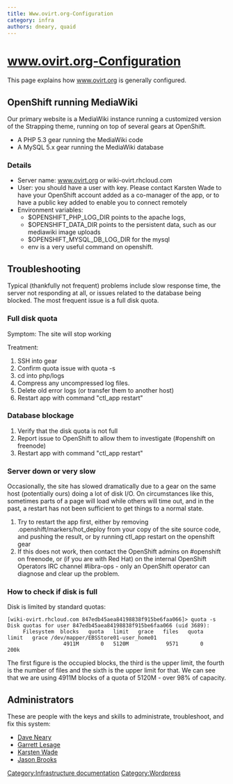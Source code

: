 ```yaml
---
title: Www.ovirt.org-Configuration
category: infra
authors: dneary, quaid
---
```


# www.ovirt.org-Configuration

This page explains how www.ovirt.org is generally configured.

## OpenShift running MediaWiki

Our primary website is a MediaWiki instance running a customized version of the Strapping theme, running on top of several gears at OpenShift.

*   A PHP 5.3 gear running the MediaWiki code
*   A MySQL 5.x gear running the MediaWiki database

### Details

*   Server name: www.ovirt.org or wiki-ovirt.rhcloud.com
*   User: you should have a user with key. Please contact Karsten Wade to have your OpenShift account added as a co-manager of the app, or to have a public key added to enable you to connect remotely
*   Environment variables:
    -   $OPENSHIFT_PHP_LOG_DIR points to the apache logs,
    -   $OPENSHIFT_DATA_DIR points to the persistent data, such as our mediawiki image uploads
    -   $OPENSHIFT_MYSQL_DB_LOG_DIR for the mysql
    -   env is a very useful command on openshift.

## Troubleshooting

Typical (thankfully not frequent) problems include slow response time, the server not responding at all, or issues related to the database being blocked. The most frequent issue is a full disk quota.

### Full disk quota

Symptom: The site will stop working

Treatment:

1.  SSH into gear
2.  Confirm quota issue with quota -s
3.  cd into php/logs
4.  Compress any uncompressed log files.
5.  Delete old error logs (or transfer them to another host)
6.  Restart app with command "ctl_app restart"

### Database blockage

1.  Verify that the disk quota is not full
2.  Report issue to OpenShift to allow them to investigate (#openshift on freenode)
3.  Restart app with command "ctl_app restart"

### Server down or very slow

Occasionally, the site has slowed dramatically due to a gear on the same host (potentially ours) doing a lot of disk I/O. On circumstances like this, sometimes parts of a page will load while others will time out, and in the past, a restart has not been sufficient to get things to a normal state.

1.  Try to restart the app first, either by removing .openshift/markers/hot_deploy from your copy of the site source code, and pushing the result, or by running ctl_app restart on the openshift gear
2.  If this does not work, then contact the OpenShift admins on #openshift on freenode, or (if you are with Red Hat) on the internal OpenShift Operators IRC channel #libra-ops - only an OpenShift operator can diagnose and clear up the problem.

### How to check if disk is full

Disk is limited by standard quotas:

    [wiki-ovirt.rhcloud.com 847edb45aea84198838f915be6faa066]> quota -s
    Disk quotas for user 847edb45aea84198838f915be6faa066 (uid 3689):
         Filesystem  blocks   quota   limit   grace   files   quota   limit   grace /dev/mapper/EBSStore01-user_home01
                      4911M       0   5120M            9571       0    200k

The first figure is the occupied blocks, the third is the upper limit, the fourth is the number of files and the sixth is the upper limit for that. We can see that we are using 4911M blocks of a quota of 5120M - over 98% of capacity.

## Administrators

These are people with the keys and skills to administrate, troubleshoot, and fix this system:

*   [Dave Neary](DNeary)
*   [Garrett Lesage](Garrett)
*   [Karsten Wade](Quaid)
*   [Jason Brooks](Jbrooks)

[Category:Infrastructure documentation](/develop/infra/infrastructure-documentation/) <Category:Wordpress>
